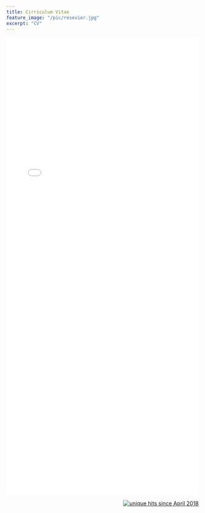 ```yaml
---
title: Cirriculum Vitae
feature_image: "/pic/resevior.jpg"
excerpt: "CV"
---
```


<object data="/pdf/Lillian_Petersen_CV_2019.pdf" type="application/pdf" width="100%" height="1200">
<iframe src="/pdf/Lillian_Petersen_CV_2019.pdf" width="100%" height="1200" style="border: none;">
This browser does not support PDFs. Please download the PDF to view it: <a href="/pdf/Lillian_Petersen_CV_2019.pdf">Download PDF</a>
</iframe>
</object>

<p align="right">
<a href="http://www.hitwebcounter.com">
<img src="http://hitwebcounter.com/counter/counter.php?page=6931337&style=0006&nbdigits=5&type=ip&initCount=0" title="unique hits since April 2018" border="0" ></a>

<!-- Global site tag (gtag.js) - Google Analytics -->
<script async src="https://www.googletagmanager.com/gtag/js?id=UA-117520873-3"></script>
<script>
  window.dataLayer = window.dataLayer || [];
  function gtag(){dataLayer.push(arguments);}
  gtag('js', new Date());

  gtag('config', 'UA-117520873-3');
</script>

